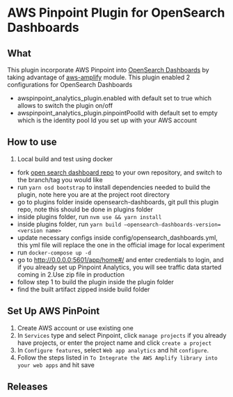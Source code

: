 # AWS Pinpoint Plugin for OpenSearch Dashboards

## What
This plugin incorporate AWS Pinpoint into [OpenSearch Dashboards](https://github.com/opensearch-project/OpenSearch-Dashboards) by taking advantage of [aws-amplify](https://docs.amplify.aws/lib/q/platform/js/) module.
This plugin enabled 2 configurations for OpenSearch Dashboards
- awspinpoint_analytics_plugin.enabled with default set to true which allows to switch the plugin on/off
- awspinpoint_analytics_plugin.pinpointPoolId with default set to empty which is the identity pool Id you set up with your AWS account

## How to use
1. Local build and test using docker
- fork [open search dashboard repo](https://github.com/opensearch-project/OpenSearch-Dashboards) to your own repository, and switch to the branch/tag you would like
- run `yarn osd bootstrap` to install dependencies needed to build the plugin, note here you are at the project root directory
- go to plugins folder inside opensearch-dashboards, git pull this plugin repo, note this should be done in plugins folder
- inside plugins folder, run `nvm use && yarn install`
- inside plugins folder, run `yarn build —opensearch-dashboards-version=<version name>`
- update necessary configs inside config/opensearch_dashboards.yml, this yml file will replace the one in the official image for local experiment
- run `docker-compose up -d`
- go to http://0.0.0.0:5601/app/home#/ and enter credentials to login, and if you already set up Pinpoint Analytics, you will see traffic data started coming in
  2.Use zip file in production
- follow step 1 to build the plugin inside the plugin folder
- find the built artifact zipped inside build folder

## Set Up AWS PinPoint 
1. Create AWS account or use existing one
2. In `Services` type and select Pinpoint, click `manage projects` if you already have projects, or enter the project name and click `create a project`
3. In `Configure features`, select `Web app analytics` and hit `configure`. 
4. Follow the steps listed in `To Integrate the AWS Amplify library into your web apps` and hit save

## Releases
